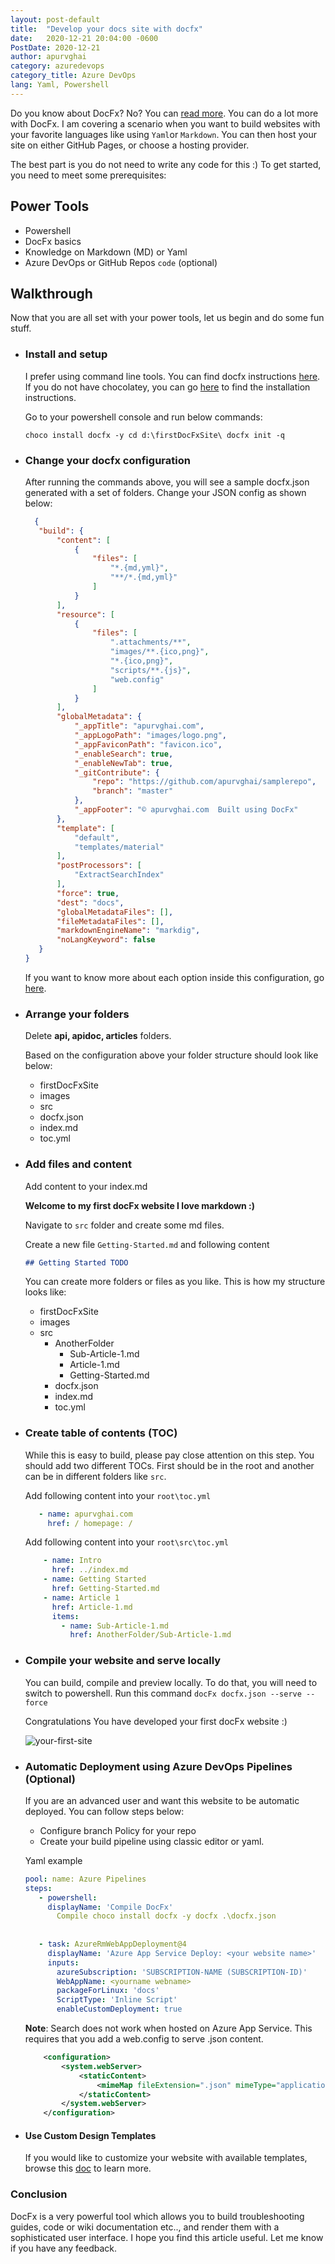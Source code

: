 ```yaml
---
layout: post-default
title:  "Develop your docs site with docfx"
date:   2020-12-21 20:04:00 -0600
PostDate: 2020-12-21
author: apurvghai
category: azuredevops
category_title: Azure DevOps
lang: Yaml, Powershell
---
```


Do you know about DocFx? No? You can [read more](https://dotnet.github.io/docfx/?_blank). You can do a lot more with DocFx. I am covering a scenario when you want to build websites with your favorite languages like using `Yaml`or `Markdown`. You can then host your site on either GitHub Pages, or choose a hosting provider.

The best part is you do not need to write any code for this :) To get started, you need to meet some prerequisites: 

## Power Tools

 - Powershell
 - DocFx basics
 - Knowledge on Markdown (MD) or Yaml
 - Azure DevOps or GitHub Repos `code` (optional) 
 
## Walkthrough

Now that you are all set with your power tools, let us begin and do some fun stuff.

*   ### Install and setup
    
    I prefer using command line tools. You can find docfx instructions [here](https://dotnet.github.io/docfx/tutorial/docfx_getting_started.html#2-use-docfx-as-a-command-line-tool). If you do not have chocolatey, you can go [here](https://docs.chocolatey.org/en-us/choco/setup) to find the installation instructions.
    
    Go to your powershell console and run below commands:
    
       `choco install docfx -y cd d:\firstDocFxSite\ docfx init -q`
    

*   ### Change your docfx configuration
    
    After running the commands above, you will see a sample docfx.json generated with a set of folders. Change your JSON config as shown below:
    
     ```json
       {
        "build": {
            "content": [
                {
                    "files": [
                        "*.{md,yml}",
                        "**/*.{md,yml}"
                    ]
                }
            ],
            "resource": [
                {
                    "files": [
                        ".attachments/**",
                        "images/**.{ico,png}",
                        "*.{ico,png}",
                        "scripts/**.{js}",
                        "web.config"
                    ]
                }
            ],
            "globalMetadata": {
                "_appTitle": "apurvghai.com",
                "_appLogoPath": "images/logo.png",
                "_appFaviconPath": "favicon.ico",
                "_enableSearch": true,
                "_enableNewTab": true,
                "_gitContribute": {
                    "repo": "https://github.com/apurvghai/samplerepo",
                    "branch": "master"
                },
                "_appFooter": "© apurvghai.com  Built using DocFx"
            },
            "template": [
                "default",
                "templates/material"
            ],
            "postProcessors": [
                "ExtractSearchIndex"
            ],
            "force": true,
            "dest": "docs",
            "globalMetadataFiles": [],
            "fileMetadataFiles": [],
            "markdownEngineName": "markdig",
            "noLangKeyword": false
        }
    }
     ```   
    
    If you want to know more about each option inside this configuration, go [here](https://dotnet.github.io/docfx/tutorial/docfx.exe_user_manual.html).
    
*   ### Arrange your folders
    
    Delete **api, apidoc, articles** folders.
    
    Based on the configuration above your folder structure should look like below:
    
     - firstDocFxSite 
     - images 
     - src 
     - docfx.json 
     - index.md 
     - toc.yml
    
*   ### Add files and content
    
    Add content to your index.md
    
     **Welcome to my first docFx website I love markdown :)**
    
    Navigate to `src` folder and create some md files.
    
    Create a new file `Getting-Started.md` and following content
    
    ```md
    ## Getting Started TODO
    ```
    
    You can create more folders or files as you like. This is how my structure looks like:
    
    - firstDocFxSite 
    - images 
    - src 
        - AnotherFolder 
            - Sub-Article-1.md 
            - Article-1.md 
            - Getting-Started.md 
        - docfx.json 
        - index.md 
        - toc.yml
    
*   ### Create table of contents (TOC)
    
    While this is easy to build, please pay close attention on this step. You should add two different TOCs. First should be in the root and another can be in different folders like `src`.
    
    Add following content into your `root\toc.yml`
     ```yml
        - name: apurvghai.com 
          href: / homepage: /
     ```

    Add following content into your `root\src\toc.yml`
    ```yml
        - name: Intro 
          href: ../index.md 
        - name: Getting Started 
          href: Getting-Started.md 
        - name: Article 1 
          href: Article-1.md 
          items: 
            - name: Sub-Article-1.md 
              href: AnotherFolder/Sub-Article-1.md 
    ```

*   ### Compile your website and serve locally
    
    You can build, compile and preview locally. To do that, you will need to switch to powershell. Run this command `docFx docfx.json --serve --force`
    
    Congratulations You have developed your first docFx website :)
    
    ![your-first-site](/programming/azuredevops/markdown-site.png)
    
*   ### Automatic Deployment using Azure DevOps Pipelines (Optional)
    
    If you are an advanced user and want this website to be automatic deployed. You can follow steps below:
    
    *   Configure branch Policy for your repo
    *   Create your build pipeline using classic editor or yaml.
    
    Yaml example
    
     ```yml
    pool: name: Azure Pipelines 
    steps: 
        - powershell: 
          displayName: 'Compile DocFx' 
            Compile choco install docfx -y docfx .\docfx.json 
            
        
        - task: AzureRmWebAppDeployment@4 
          displayName: 'Azure App Service Deploy: <your website name>' 
          inputs: 
            azureSubscription: 'SUBSCRIPTION-NAME (SUBSCRIPTION-ID)' 
            WebAppName: <yourname webname> 
            packageForLinux: 'docs' 
            ScriptType: 'Inline Script' 
            enableCustomDeployment: true
     ```

    **Note**: Search does not work when hosted on Azure App Service. This requires that you add a web.config to serve .json content.
    
    ```xml
        <configuration> 
            <system.webServer> 
                <staticContent> 
                    <mimeMap fileExtension=".json" mimeType="application/json" /> 
                </staticContent> 
            </system.webServer>       
        </configuration>
    ```
    
*   #### Use Custom Design Templates
    
    If you would like to customize your website with available templates, browse this [doc](https://dotnet.github.io/docfx/templates-and-plugins/templates-dashboard.html) to learn more.
    

### Conclusion

DocFx is a very powerful tool which allows you to build troubleshooting guides, code or wiki documentation etc.., and render them with a sophisticated user interface. I hope you find this article useful. Let me know if you have any feedback.